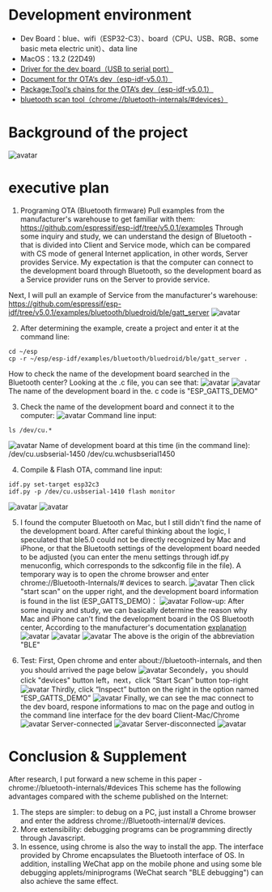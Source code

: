 # Development environment

* Dev Board：blue、wifi（ESP32-C3）、board（CPU、USB、RGB、some basic meta electric unit）、data line
* MacOS：13.2 (22D49)
* [Driver for the dev board（USB to serial port）](https://www.wch.cn/downloads/CH34XSER_MAC_ZIP.html)
* [Document for thr OTA‘s dev（esp-idf-v5.0.1）](https://docs.espressif.com/projects/esp-idf/en/v5.0.1/esp32c3/get-started/linux-macos-setup.html#standard-toolchain-setup-for-linux-and-macos)
* [Package:Tool‘s chains for the OTA‘s dev（esp-idf-v5.0.1）](https://github.com/espressif/esp-idf/releases/tag/v5.0.1)
* [bluetooth scan tool（chrome://bluetooth-internals/#devices）](chrome://bluetooth-internals/#devices)

# Background of the project

![avatar](https://github.com/BlessedChild/TimeTree/blob/main/sources/项目背景.png)

# executive plan

1. Programing OTA (Bluetooth firmware)
Pull examples from the manufacturer's warehouse to get familiar with them:
https://github.com/espressif/esp-idf/tree/v5.0.1/examples
Through some inquiry and study, we can understand the design of Bluetooth - that is divided into Client and Service mode, which can be compared with CS mode of general Internet application, in other words, Server provides Service. My expectation is that the computer can connect to the development board through Bluetooth, so the development board as a Service provider runs on the Server to provide service.

Next, I will pull an example of Service from the manufacturer's warehouse:
https://github.com/espressif/esp-idf/tree/v5.0.1/examples/bluetooth/bluedroid/ble/gatt_server
![avatar](https://github.com/BlessedChild/TimeTree/blob/main/sources/ota_ble_gatt_server/%E7%A4%BA%E4%BE%8B.png)

2. After determining the example, create a project and enter it at the command line:
``` shell
cd ~/esp
cp -r ~/esp/esp-idf/examples/bluetooth/bluedroid/ble/gatt_server .
```
How to check the name of the development board searched in the Bluetooth center? Looking at the .c file, you can see that:
![avatar](https://github.com/BlessedChild/TimeTree/blob/main/sources/ota_ble_gatt_server/c%E6%96%87%E4%BB%B6%E8%B7%AF%E5%BE%84.png)
![avatar](https://github.com/BlessedChild/TimeTree/blob/main/sources/ota_ble_gatt_server/c%E6%96%87%E4%BB%B6.png)
The name of the development board in the. c code is "ESP_GATTS_DEMO"

3. Check the name of the development board and connect it to the computer:
![avatar](https://github.com/BlessedChild/TimeTree/blob/main/sources/ota_ble_gatt_server/%E8%BF%9E%E6%8E%A5%E5%BC%80%E5%8F%91%E6%9D%BF.png)
Command line input:
``` shell
ls /dev/cu.*
```
![avatar](https://github.com/BlessedChild/TimeTree/blob/main/sources/ota_ble_gatt_server/%E6%9F%A5%E8%AF%A2%E5%BC%80%E5%8F%91%E6%9D%BF%E5%90%8D%E7%A7%B0.png)
Name of development board at this time (in the command line):
/dev/cu.usbserial-1450
/dev/cu.wchusbserial1450

4. Compile & Flash OTA, command line input:
``` shell
idf.py set-target esp32c3
idf.py -p /dev/cu.usbserial-1410 flash monitor
```
![avatar](https://github.com/BlessedChild/TimeTree/blob/main/sources/ota_ble_gatt_server/OTA%E7%BC%96%E8%AF%91%E4%B8%AD.png)
![avatar](https://github.com/BlessedChild/TimeTree/blob/main/sources/ota_ble_gatt_server/OTA%E7%BC%96%E8%AF%91%E5%AE%8C%E6%88%90.png)

5. I found the computer Bluetooth on Mac, but I still didn't find the name of the development board. After careful thinking about the logic, I speculated that ble5.0 could not be directly recognized by Mac and iPhone, or that the Bluetooth settings of the development board needed to be adjusted (you can enter the menu settings through idf.py menuconfig, which corresponds to the sdkconfig file in the file). A temporary way is to open the chrome browser and enter chrome://Bluetooth-Internals/# devices to search.
![avatar](https://github.com/BlessedChild/TimeTree/blob/main/sources/ota_ble_gatt_server/bluetooth-internals.png)
Then click "start scan" on the upper right, and the development board information is found in the list (ESP_GATTS_DEMO)：
![avatar](https://github.com/BlessedChild/TimeTree/blob/main/sources/ota_ble_gatt_server/bluetooth-scan.png)
Follow-up: After some inquiry and study, we can basically determine the reason why Mac and iPhone can't find the development board in the OS Bluetooth center, According to the manufacturer's documentation [explanation](https://docs.espressif.com/projects/espressif-esp-faq/zh_CN/latest/software-framework/ble-bt.html#bluetooth-le)
![avatar](https://github.com/BlessedChild/TimeTree/blob/main/sources/ota_ble_gatt_server/macos-ble.png)
![avatar](https://github.com/BlessedChild/TimeTree/blob/main/sources/ota_ble_gatt_server/macos-ble2.png)
![avatar](https://github.com/BlessedChild/TimeTree/blob/main/sources/ota_ble_gatt_server/macos-ble3.png)
The above is the origin of the abbreviation "BLE"

6. Test: 
First, Open chrome and enter about://bluetooth-internals, and then you should arrived the page below
![avatar](https://github.com/BlessedChild/TimeTree/blob/main/sources/ota_ble_gatt_server/clickDevices.jpg)
Secondely，you should click "devices" button left，next，click “Start Scan” button top-right
![avatar](https://github.com/BlessedChild/TimeTree/blob/main/sources/ota_ble_gatt_server/clickDevices_1.jpg)
Thirdly, click “Inspect” button on the right in the option named “ESP_GATTS_DEMO”
![avatar](https://github.com/BlessedChild/TimeTree/blob/main/sources/ota_ble_gatt_server/clickDevices_2.jpg)
Finally, we can see the mac connect to the dev board, respone informations to mac on the page and outlog in the command line interface for the dev board
Client-Mac/Chrome
![avatar](https://github.com/BlessedChild/TimeTree/blob/main/sources/ota_ble_gatt_server/clickDevices_3.jpg)
Server-connected
![avatar](https://github.com/BlessedChild/TimeTree/blob/main/sources/ota_ble_gatt_server/connected.png)
Server-disconnected
![avatar](https://github.com/BlessedChild/TimeTree/blob/main/sources/ota_ble_gatt_server/disconnected.png)

# Conclusion & Supplement

After research, I put forward a new scheme in this paper - chrome://bluetooth-internals/#devices
This scheme has the following advantages compared with the scheme published on the Internet:
1. The steps are simpler: to debug on a PC, just install a Chrome browser and enter the address chrome://Bluetooth-internal/# devices.
2. More extensibility: debugging programs can be programming directly through Javascript.
3. In essence, using chrome is also the way to install the app. The interface provided by Chrome encapsulates the Bluetooth interface of OS. In addition, installing WeChat app on the mobile phone and using some ble debugging applets/miniprograms (WeChat search "BLE debugging") can also achieve the same effect.
